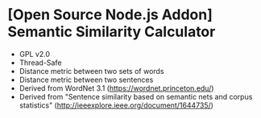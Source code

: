 # [Open Source Node.js Addon] Semantic Similarity Calculator

* GPL v2.0
* Thread-Safe
* Distance metric between two sets of words
* Distance metric between two sentences
* Derived from WordNet 3.1 (https://wordnet.princeton.edu/)
* Derived from "Sentence similarity based on semantic nets and corpus statistics" (http://ieeexplore.ieee.org/document/1644735/)